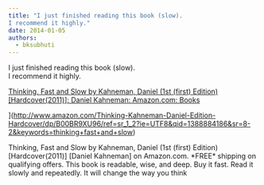 ```yaml
---
title: "I just finished reading this book (slow).
I recommend it highly."
date: 2014-01-05
authors: 
  - bksubhuti
---
```


I just finished reading this book (slow).  
I recommend it highly.﻿

[Thinking, Fast and Slow by Kahneman, Daniel (1st (first) Edition) \[Hardcover(2011)\]: Daniel Kahneman: Amazon.com: Books](http://www.amazon.com/Thinking-Kahneman-Daniel-Edition-Hardcover/dp/B00BR9XU96/ref=sr_1_2?ie=UTF8&qid=1388884186&sr=8-2&keywords=thinking+fast+and+slow)

](http://www.amazon.com/Thinking-Kahneman-Daniel-Edition-Hardcover/dp/B00BR9XU96/ref=sr_1_2?ie=UTF8&qid=1388884186&sr=8-2&keywords=thinking+fast+and+slow)

Thinking, Fast and Slow by Kahneman, Daniel (1st (first) Edition) \[Hardcover(2011)\] \[Daniel Kahneman\] on Amazon.com. \*FREE\* shipping on qualifying offers. This book is readable, wise, and deep. Buy it fast. Read it slowly and repeatedly. It will change the way you think

